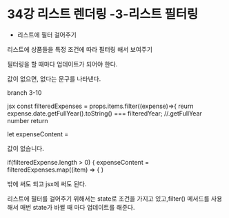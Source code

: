 # 34강 리스트 렌더링 -3-리스트 필터링

- 리스트에 필터 걸어주기

리스트에 상품들을 특정 조건에 따라 필터링 해서 보여주기

필터링을 할 때마다 업데이트가 되어야 한다.

값이 없으면, 없다는 문구를 나타낸다.

branch 3-10

jsx
const filteredExpenses = props.items.filter((expense)=>{
reurn expense.date.getFullYear().toString() === filteredYear;
//.getFullYear number return

let expenseContent = <p>값이 없습니다. </p>

if(filteredExpense.length > 0) {
expenseContent = filteredExpenses.map((item) => {
<ExpenseItem
			title={item.title}
			amount={item.amount}
			date={item.date}
		/>
)

밖에 써도 되고
jsx에 써도 된다.

리스트에 필터를 걸어주기 위해서는 state로 조건을 가지고 있고,filter()
메서드를 사용해서 매번 state가 바뀔 때 마다 업데이트를 해준다.
